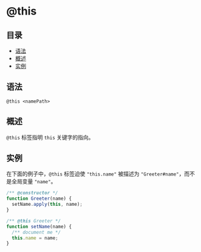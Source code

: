 <!--
title: @this
order: 361
author: yuer
-->

# @this

## 目录

- [语法](#语法)
- [概述](#概述)
- [实例](#实例)

## 语法

```
@this <namePath>
```

## 概述

`@this` 标签指明 `this` 关键字的指向。

## 实例

在下面的例子中，`@this` 标签迫使 `"this.name"` 被描述为 `"Greeter#name"`，而不是全局变量 `"name"`。

```js
/** @constructor */
function Greeter(name) {
  setName.apply(this, name);
}

/** @this Greeter */
function setName(name) {
  /** document me */
  this.name = name;
}
```
